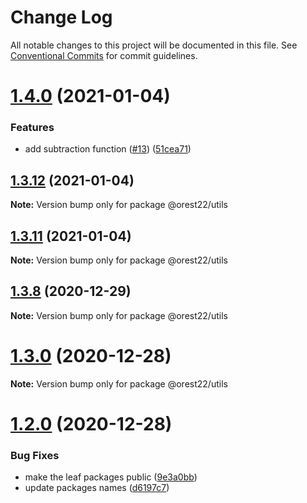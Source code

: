 # Change Log

All notable changes to this project will be documented in this file.
See [Conventional Commits](https://conventionalcommits.org) for commit guidelines.

# [1.4.0](https://github.com/orest22/lerna-example/compare/v1.3.13...v1.4.0) (2021-01-04)


### Features

* add subtraction function ([#13](https://github.com/orest22/lerna-example/issues/13)) ([51cea71](https://github.com/orest22/lerna-example/commit/51cea71ed551a00730e2c18845ce3a1b2f740612))





## [1.3.12](https://github.com/orest22/lerna-example/compare/v1.3.11...v1.3.12) (2021-01-04)

**Note:** Version bump only for package @orest22/utils





## [1.3.11](https://github.com/orest22/lerna-example/compare/v1.3.10...v1.3.11) (2021-01-04)

**Note:** Version bump only for package @orest22/utils





## [1.3.8](https://github.com/orest22/lerna-example/compare/v1.3.7...v1.3.8) (2020-12-29)

**Note:** Version bump only for package @orest22/utils





# [1.3.0](https://github.com/orest22/lerna-example/compare/v1.0.0...v1.3.0) (2020-12-28)

**Note:** Version bump only for package @orest22/utils





# [1.2.0](https://github.com/orest22/lerna-example/compare/v1.0.0...v1.2.0) (2020-12-28)


### Bug Fixes

* make the leaf packages public ([9e3a0bb](https://github.com/orest22/lerna-example/commit/9e3a0bb24fceee55f7b6eb712c8cd60a57978238))
* update packages names ([d6197c7](https://github.com/orest22/lerna-example/commit/d6197c7dcc6b1244e20a4f2310ba5aa002d7929c))
